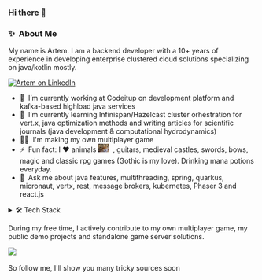 ### Hi there 👋

### ✨&nbsp; About Me

My name is Artem. I am a backend developer with a 10+ years of experience in developing enterprise clustered cloud solutions specializing on java/kotlin mostly.

<a href="https://www.linkedin.com/in/tfkfan">
  <img alt="Artem on LinkedIn" width="22px" src="https://cdn.jsdelivr.net/npm/simple-icons@v3/icons/linkedin.svg" /></a> &nbsp;
<br/>

- 🔭 &nbsp;I’m currently working at Codeitup on development platform and kafka-based highload java services
- 🌱 &nbsp;I’m currently learning Infinispan/Hazelcast cluster orhestration for vert.x, java optimization methods and writing articles for scientific journals (java development & computational hydrodynamics)
- 👨‍💻 &nbsp;I'm making my own multiplayer game
- ⚡ &nbsp;Fun fact: I :heart: animals   <img alt="lissa" width="22px" src="/img/cat2.jpg" /> &nbsp;, guitars, medieval castles, swords, bows, magic and classic rpg games (Gothic is my love). Drinking mana potions everyday. 
- 💬 &nbsp;Ask me about java features, multithreading, spring, quarkus, micronaut, vertx, rest, message brokers, kubernetes, Phaser 3 and react.js

<details>
<summary>🛠️ Tech Stack</summary>

**Frontend:** `HTML`, `CSS`,  `TypeScript`, `JavaScript`, `React`, `Phaser`, `Angular`, `Phaser3`    
**Backend:** `Java`, `Kotlin`, `Spring`, `VertX`, `Quarkus`, `Micronaut`, `C/C++`, `NodeJS`   
**Databases:** `PostgreSQL`, `MySQL`, `MSSQL`, `MongoDB`, `Clickhouse`, `Redis`   
**Message brokers:** `Kafka`, `RabbitMQ`, `Redis`   
**DevOps:** `Kubernetes`, `Docker`, `Helm`, `Helmfile`, `Ansible`, `Keycloak`, `Istio`, `Vault`, `nginx`,`*nix vms`   
**Protocols/specs:** `OpenAPI`, `GraphQL`, `SOAP`, `HTTP`, `TLS`, `Websocket`, `TCP/IP`   

</details>

During my free time, I actively contribute to my own multiplayer game, my public demo projects and standalone game server solutions.

![](https://komarev.com/ghpvc/?username=tfkfan)

So follow me, I'll show you many tricky sources soon

